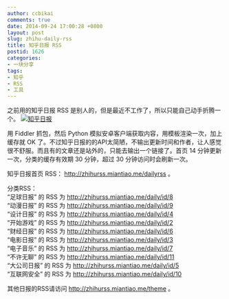 ```yaml
---
author: ccbikai
comments: true
date: 2014-09-24 17:00:28 +0800
layout: post
slug: zhihu-daily-rss
title: 知乎日报 RSS
postid: 1626
categories:
- 一块分享
tags:
- 知乎
- RSS
- 工具
---
```

之前用的知乎日报 RSS 是别人的，但是最近不工作了，所以只能自己动手折腾一个。 
[![知乎日报](https://dn-mtimg.qbox.me/large/c74746f0gw1ei8pvavboij20r808cmz2.jpg)](https://dn-mtimg.qbox.me/bmiddle/c74746f0gw1ei8pvavboij20r808cmz2.jpg)

<!-- more -->
用 Fiddler 抓包，然后 Python 模拟安卓客户端获取内容，用模板渲染一次，加上缓存就 OK 了。不过知乎日报的的API太简陋，不输出更新时间和作者，让人感觉很不舒服。而且有的文章还是站外的，只能去输出一个链接了。首页 14 分钟更新一次，分类的缓存有效期 30 分钟，超过 30 分钟访问时会刷新一次。

知乎日报首页 RSS： http://zhihurss.miantiao.me/dailyrss 。

分类RSS：  
“足球日报” 的 RSS 为 http://zhihurss.miantiao.me/daily/id/8  
“动漫日报” 的 RSS 为 http://zhihurss.miantiao.me/daily/id/9  
“设计日报” 的 RSS 为 http://zhihurss.miantiao.me/daily/id/4  
“开始游戏” 的 RSS 为 http://zhihurss.miantiao.me/daily/id/2  
“财经日报” 的 RSS 为 http://zhihurss.miantiao.me/daily/id/6  
“电影日报” 的 RSS 为 http://zhihurss.miantiao.me/daily/id/3  
“电子音乐” 的 RSS 为 http://zhihurss.miantiao.me/daily/id/7  
“不许无聊” 的 RSS 为 http://zhihurss.miantiao.me/daily/id/11  
“大公司日报” 的 RSS 为 http://zhihurss.miantiao.me/daily/id/5  
“互联网安全” 的 RSS 为 http://zhihurss.miantiao.me/daily/id/10 

其他日报的RSS请访问 http://zhihurss.miantiao.me/theme 。
